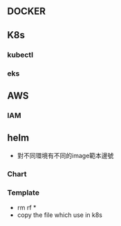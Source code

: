 ## DOCKER

## K8s

### kubectl

### eks

## AWS
### IAM

## helm
- 對不同環境有不同的image範本邊號
### Chart
### Template
- rm rf *
- copy the file which use in k8s 